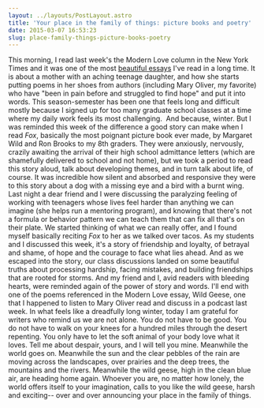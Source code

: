 ```yaml
---
layout: ../layouts/PostLayout.astro
title: 'Your place in the family of things: picture books and poetry'
date: 2015-03-07 16:53:23
slug: place-family-things-picture-books-poetry
---
```


This morning, I read last week's the Modern Love column in the New York Times and it was one of the most [beautiful essays](http://www.nytimes.com/2015/03/01/style/bringing-a-daughter-back-from-the-brink-with-poems.html?_r=0) I've read in a long time. It is about a mother with an aching teenage daughter, and how she starts putting poems in her shoes from authors (including Mary Oliver, my favorite) who have "been in pain before and struggled to find hope" and put it into words. This season-semester has been one that feels long and difficult mostly because I signed up for too many graduate school classes at a time where my daily work feels its most challenging.  And because, winter. But I was reminded this week of the difference a good story can make when I read _Fox_, basically the most poignant picture book ever made, by Margaret Wild and Ron Brooks to my 8th graders. They were anxiously, nervously, crazily awaiting the arrival of their high school admittance letters (which are shamefully delivered to school and not home), but we took a period to read this story aloud, talk about developing themes, and in turn talk about life, of course. It was incredible how silent and absorbed and responsive they were to this story about a dog with a missing eye and a bird with a burnt wing. Last night a dear friend and I were discussing the paralyzing feeling of working with teenagers whose lives feel harder than anything we can imagine (she helps run a mentoring program), and knowing that there's not a formula or behavior pattern we can teach them that can fix all that's on their plate. We started thinking of what we can really offer, and I found myself basically reciting _Fox_ to her as we talked over tacos. As my students and I discussed this week, it's a story of friendship and loyalty, of betrayal and shame, of hope and the courage to face what lies ahead. And as we escaped into the story, our class discussions landed on some beautiful truths about processing hardship, facing mistakes, and building friendships that are rooted for storms. And my friend and I, avid readers with bleeding hearts, were reminded again of the power of story and words. I'll end with one of the poems referenced in the Modern Love essay, Wild Geese, one that I happened to listen to Mary Oliver read and discuss in a podcast last week. In what feels like a dreadfully long winter, today I am grateful for writers who remind us we are not alone. You do not have to be good. You do not have to walk on your knees for a hundred miles through the desert repenting. You only have to let the soft animal of your body love what it loves. Tell me about despair, yours, and I will tell you mine. Meanwhile the world goes on. Meanwhile the sun and the clear pebbles of the rain are moving across the landscapes, over prairies and the deep trees, the mountains and the rivers. Meanwhile the wild geese, high in the clean blue air, are heading home again. Whoever you are, no matter how lonely, the world offers itself to your imagination, calls to you like the wild geese, harsh and exciting-- over and over announcing your place in the family of things.
